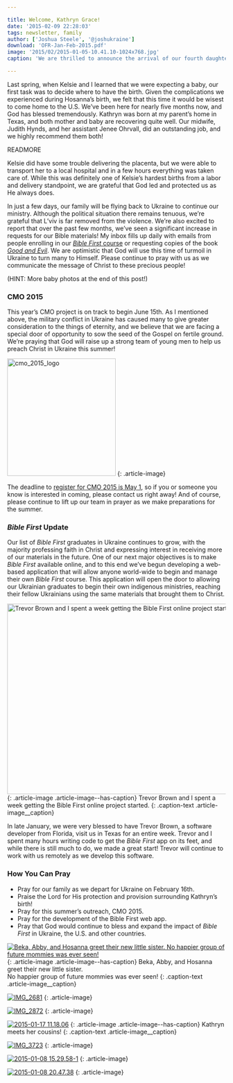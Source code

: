 ```yaml
---

title: Welcome, Kathryn Grace!
date: '2015-02-09 22:28:03'
tags: newsletter, family
author: ['Joshua Steele', '@joshukraine']
download: 'OFR-Jan-Feb-2015.pdf'
image: '2015/02/2015-01-05-10.41.10-1024x768.jpg'
caption: 'We are thrilled to announce the arrival of our fourth daughter, Kathryn Grace Steele! Kathryn was born on December 30, 2014 at 12:00am. She was 20 and 3/4 inches long and weighed 8 lbs., 12 oz.'

---
```


Last spring, when Kelsie and I learned that we were expecting a baby, our first task was to decide where to have the birth. Given the complications we experienced during Hosanna’s birth, we felt that this time it would be wisest to come home to the U.S. We’ve been here for nearly five months now, and God has blessed tremendously. Kathryn was born at my parent’s home in Texas, and both mother and baby are recovering quite well. Our midwife, Judith Hynds, and her assistant Jenee Ohrvall, did an outstanding job, and we highly recommend them both!

READMORE

Kelsie did have some trouble delivering the placenta, but we were able to transport her to a local hospital and in a few hours everything was taken care of. While this was definitely one of Kelsie’s hardest births from a labor and delivery standpoint, we are grateful that God led and protected us as He always does.

In just a few days, our family will be flying back to Ukraine to continue our ministry. Although the political situation there remains tenuous, we’re grateful that L’viv is far removed from the violence. We’re also excited to report that over the past few months, we’ve seen a significant increase in requests for our Bible materials! My inbox fills up daily with emails from people enrolling in our <a title="Bible First" href="http://getbiblefirst.com" target="_blank">*Bible First* course</a> or requesting copies of the book <a title="Good and Evil" href="http://goodandevilbook.com/" target="_blank">*Good and Evil*</a>. We are optimistic that God will use this time of turmoil in Ukraine to turn many to Himself. Please continue to pray with us as we communicate the message of Christ to these precious people!

(HINT: More baby photos at the end of this post!)

### CMO 2015

This year’s CMO project is on track to begin June 15th. As I mentioned above, the military conflict in Ukraine has caused many to give greater consideration to the things of eternity, and we believe that we are facing a special door of opportunity to sow the seed of the Gospel on fertile ground. We’re praying that God will raise up a strong team of young men to help us preach Christ in Ukraine this summer!

<a href="http://cmoproject.org"><img class="aligncenter wp-image-1951" src="https://s3.amazonaws.com/images.ofreport.com/2015/02/cmo_2015_logo-417x450.png" alt="cmo_2015_logo" width="250" height="270" /></a>
{: .article-image}

The deadline to <a title="CMO 2015" href="http://www.euroteamoutreach.org/index.php?p=cmo" target="_blank">register for CMO 2015 is May 1</a>, so if you or someone you know is interested in coming, please contact us right away! And of course, please continue to lift up our team in prayer as we make preparations for the summer.

### *Bible First* Update

Our list of *Bible First* graduates in Ukraine continues to grow, with the majority professing faith in Christ and expressing interest in receiving more of our materials in the future. One of our next major objectives is to make *Bible First* available online, and to this end we’ve begun developing a web-based application that will allow anyone world-wide to begin and manage their own *Bible First* course. This application will open the door to allowing our Ukrainian graduates to begin their own indigenous ministries, reaching their fellow Ukrainians using the same materials that brought them to Christ.

<a href="https://s3.amazonaws.com/images.ofreport.com/2015/02/trevor-josh-color.jpg"><img class="size-large wp-image-1950" src="https://s3.amazonaws.com/images.ofreport.com/2015/02/trevor-josh-color-1024x768.jpg" alt="Trevor Brown and I spent a week getting the Bible First online project started." width="584" height="438" /></a>
{: .article-image .article-image--has-caption}
Trevor Brown and I spent a week getting the Bible First online project started.
{: .caption-text .article-image__caption}

In late January, we were very blessed to have Trevor Brown, a software developer from Florida, visit us in Texas for an entire week. Trevor and I spent many hours writing code to get the *Bible First* app on its feet, and while there is still much to do, we made a great start! Trevor will continue to work with us remotely as we develop this software.

### How You Can Pray

* Pray for our family as we depart for Ukraine on February 16th.
* Praise the Lord for His protection and provision surrounding Kathryn’s birth!
* Pray for this summer’s outreach, CMO 2015.
* Pray for the development of the Bible First web app.
* Pray that God would continue to bless and expand the impact of *Bible First* in Ukraine, the U.S. and other countries.

<a href="https://s3.amazonaws.com/images.ofreport.com/2015/02/2015-01-11-21.19.15-2.jpg"><img class="size-medium wp-image-1954" src="https://s3.amazonaws.com/images.ofreport.com/2015/02/2015-01-11-21.19.15-2-450x338.jpg" alt="Beka, Abby, and Hosanna greet their new little sister.  No happier group of future mommies was ever seen!" /></a>
{: .article-image .article-image--has-caption}
Beka, Abby, and Hosanna greet their new little sister.<br />No happier group of future mommies was ever seen!
{: .caption-text .article-image__caption}

<a href="https://s3.amazonaws.com/images.ofreport.com/2015/02/IMG_2681.jpg"><img class="aligncenter wp-image-1955 size-medium" src="https://s3.amazonaws.com/images.ofreport.com/2015/02/IMG_2681-e1423511224811-338x450.jpg" alt="IMG_2681" /></a>
{: .article-image}

<a href="https://s3.amazonaws.com/images.ofreport.com/2015/02/IMG_2872.jpg"><img class="aligncenter wp-image-1956 size-medium" src="https://s3.amazonaws.com/images.ofreport.com/2015/02/IMG_2872-e1423511276129-338x450.jpg" alt="IMG_2872" /></a>
{: .article-image}

<a href="https://s3.amazonaws.com/images.ofreport.com/2015/02/2015-01-17-11.18.06.jpg"><img class="wp-image-1961 size-medium" src="https://s3.amazonaws.com/images.ofreport.com/2015/02/2015-01-17-11.18.06-450x338.jpg" alt="2015-01-17 11.18.06" /></a>
{: .article-image .article-image--has-caption}
Kathryn meets her cousins!
{: .caption-text .article-image__caption}

<a href="https://s3.amazonaws.com/images.ofreport.com/2015/02/IMG_3723.jpg"><img class="aligncenter wp-image-1962 size-medium" src="https://s3.amazonaws.com/images.ofreport.com/2015/02/IMG_3723-e1423512037827-338x450.jpg" alt="IMG_3723" /></a>
{: .article-image}

<a href="https://s3.amazonaws.com/images.ofreport.com/2015/02/2015-01-08-15.29.58-1.jpg"><img class="aligncenter size-medium wp-image-1957" src="https://s3.amazonaws.com/images.ofreport.com/2015/02/2015-01-08-15.29.58-1-450x450.jpg" alt="2015-01-08 15.29.58-1" /></a>
{: .article-image}

<a href="https://s3.amazonaws.com/images.ofreport.com/2015/02/2015-01-08-20.47.38.jpg"><img class="aligncenter size-medium wp-image-1958" src="https://s3.amazonaws.com/images.ofreport.com/2015/02/2015-01-08-20.47.38-338x450.jpg" alt="2015-01-08 20.47.38" /></a>
{: .article-image}
